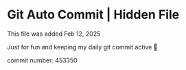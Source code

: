 # Git Auto Commit | Hidden File

This file was added Feb 12, 2025

Just for fun and keeping my daily git commit active 🤪

commit number: 453350
